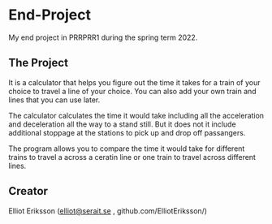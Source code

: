 # End-Project

My end project in PRRPRR1 during the spring term 2022.

## The Project

It is a calculator that helps you figure out the time it takes for a train of your choice to travel a line of your choice.
You can also add your own train and lines that you can use later.

The calculator calculates the time it would take including all the acceleration and deceleration all the way to a stand still.
But it does not it include additional stoppage at the stations to pick up and drop off passangers.

The program allows you to compare the time it would take for different trains to travel a across a ceratin line or one train to travel across different lines.

## Creator

Elliot Eriksson (elliot@serait.se , github.com/ElliotEriksson/)
